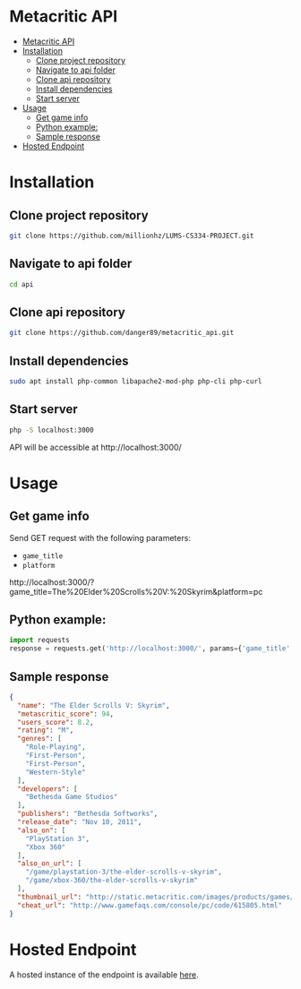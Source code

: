 # Metacritic API

- [Metacritic API](#metacritic-api)
- [Installation](#installation)
  - [Clone project repository](#clone-project-repository)
  - [Navigate to api folder](#navigate-to-api-folder)
  - [Clone api repository](#clone-api-repository)
  - [Install dependencies](#install-dependencies)
  - [Start server](#start-server)
- [Usage](#usage)
  - [Get game info](#get-game-info)
  - [Python example:](#python-example)
  - [Sample response](#sample-response)
- [Hosted Endpoint](#hosted-endpoint)

# Installation

## Clone project repository

```bash
git clone https://github.com/millionhz/LUMS-CS334-PROJECT.git
```

## Navigate to api folder

```bash
cd api
```

## Clone api repository

```bash
git clone https://github.com/danger89/metacritic_api.git
```

## Install dependencies

```bash
sudo apt install php-common libapache2-mod-php php-cli php-curl
```

## Start server

```bash
php -S localhost:3000
```

API will be accessible at http://localhost:3000/

# Usage

## Get game info

Send GET request with the following parameters:
- `game_title`
- `platform`

http://localhost:3000/?game_title=The%20Elder%20Scrolls%20V:%20Skyrim&platform=pc

## Python example:

```python
import requests
response = requests.get('http://localhost:3000/', params={'game_title': 'The Elder Scrolls V: Skyrim', 'platform': 'pc'})
```

## Sample response

```json
{
  "name": "The Elder Scrolls V: Skyrim",
  "metascritic_score": 94,
  "users_score": 8.2,
  "rating": "M",
  "genres": [
    "Role-Playing",
    "First-Person",
    "First-Person",
    "Western-Style"
  ],
  "developers": [
    "Bethesda Game Studios"
  ],
  "publishers": "Bethesda Softworks",
  "release_date": "Nov 10, 2011",
  "also_on": [
    "PlayStation 3",
    "Xbox 360"
  ],
  "also_on_url": [
    "/game/playstation-3/the-elder-scrolls-v-skyrim",
    "/game/xbox-360/the-elder-scrolls-v-skyrim"
  ],
  "thumbnail_url": "http://static.metacritic.com/images/products/games/7/5988ee04196a686e107b46174f94a3ae-98.jpg",
  "cheat_url": "http://www.gamefaqs.com/console/pc/code/615805.html"
}
```

# Hosted Endpoint

A hosted instance of the endpoint is available [here](https://metacritic-api.azurewebsites.net/).